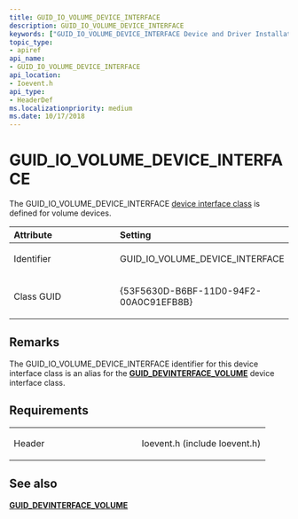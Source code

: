```yaml
---
title: GUID_IO_VOLUME_DEVICE_INTERFACE
description: GUID_IO_VOLUME_DEVICE_INTERFACE
keywords: ["GUID_IO_VOLUME_DEVICE_INTERFACE Device and Driver Installation"]
topic_type:
- apiref
api_name:
- GUID_IO_VOLUME_DEVICE_INTERFACE
api_location:
- Ioevent.h
api_type:
- HeaderDef
ms.localizationpriority: medium
ms.date: 10/17/2018
---
```


# GUID_IO_VOLUME_DEVICE_INTERFACE


The GUID_IO_VOLUME_DEVICE_INTERFACE [device interface class](./overview-of-device-interface-classes.md) is defined for volume devices.

<table>
<colgroup>
<col width="50%" />
<col width="50%" />
</colgroup>
<thead>
<tr class="header">
<th align="left">Attribute</th>
<th align="left">Setting</th>
</tr>
</thead>
<tbody>
<tr class="odd">
<td align="left"><p>Identifier</p></td>
<td align="left"><p>GUID_IO_VOLUME_DEVICE_INTERFACE</p></td>
</tr>
<tr class="even">
<td align="left"><p>Class GUID</p></td>
<td align="left"><p>{53F5630D-B6BF-11D0-94F2-00A0C91EFB8B}</p></td>
</tr>
</tbody>
</table>

 

Remarks
-------

The GUID_IO_VOLUME_DEVICE_INTERFACE identifier for this device interface class is an alias for the [**GUID_DEVINTERFACE_VOLUME**](guid-devinterface-volume.md) device interface class.

Requirements
------------

<table>
<colgroup>
<col width="50%" />
<col width="50%" />
</colgroup>
<tbody>
<tr class="odd">
<td align="left"><p>Header</p></td>
<td align="left">Ioevent.h (include Ioevent.h)</td>
</tr>
</tbody>
</table>

## See also


[**GUID_DEVINTERFACE_VOLUME**](guid-devinterface-volume.md)

 

